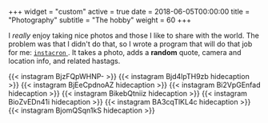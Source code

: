 +++
widget = "custom"
active = true
date = 2018-06-05T00:00:00
title = "Photography"
subtitle = "The hobby"
weight = 60
+++

I *really* enjoy taking nice photos and those I like to share with the world. The problem was that I didn't do that, so I wrote a program that will do that job for me: [`instacron` <em class="fa fa-github"> </em>](https://github.com/basnijholt/instacron). It takes a photo, adds a **random** quote, camera and location info, and related hastags.

{{< instagram BjzFQpWHNP- >}}
{{< instagram Bjd4lpTH9zb hidecaption >}}
{{< instagram BjEeCpdnoAZ hidecaption >}}
{{< instagram Bi2VpGEnfad hidecaption >}}
{{< instagram BikebQtniiz hidecaption >}}
{{< instagram BioZvEDn41i hidecaption >}}
{{< instagram BA3cqTlKL4c hidecaption >}}
{{< instagram BjomQSqn1kS hidecaption >}}

